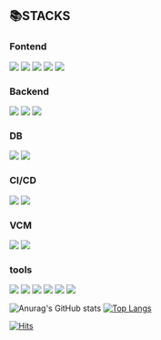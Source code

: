 <h2>📚STACKS</h2>
<div>
  <h3>Fontend</h3>
    <!--프론트엔드-->
    <img src="https://img.shields.io/badge/html5-E54C21?style=flat&logo=html5&logoColor=white"/>
    <img src="https://img.shields.io/badge/css3-264DE4?style=flat&logo=css3&logoColor=white"/>
    <img src="https://img.shields.io/badge/javascript-F7DF1E?style=flat&logo=javascript&logoColor=black"/>
    <img src="https://img.shields.io/badge/React-61DBFB?style=flat&logo=React&logoColor=white"/>
    <img src="https://img.shields.io/badge/jquery-0868AB?style=flat&logo=jquery&logoColor=white"/><br>
  <h3>Backend</h3>
    <!--백엔드-->
    <img src="https://img.shields.io/badge/Java-white?style=flat&logo=java&logoColor=white"/>
    <img src="https://img.shields.io/badge/Spring-68BD44?style=flat&logo=spring&logoColor=white"/>
    <img src="https://img.shields.io/badge/Springboot-6DB33F?style=flat&logo=springboot&logoColor=white"/><br>
  <h3>DB</h3>
    <!--DB-->
    <img src="https://img.shields.io/badge/mariaDB-lightgray?style=flat&logo=mariadb&logoColor=white"/>
    <img src="https://img.shields.io/badge/oracleDB-ED1B24?style=flat&logo=oracle&logoColor=white"/><br>
  <h3>CI/CD</h3>
    <!--CI/CD-->
    <img src="https://img.shields.io/badge/AWS-262E3B?style=flat&logo=amazonwebservice&logoColor=white"/>
    <img src="https://img.shields.io/badge/docker-129FDB?style=flat&logo=docker&logoColor=white"/><br>
  <h3>VCM</h3>
    <!--VCM-->
    <img src="https://img.shields.io/badge/svn-819DCA?style=flat&logo=svn&logoColor=white"/>
    <img src="https://img.shields.io/badge/github-black?style=flat&logo=github&logoColor=white"/><br>
  <h3>tools</h3>
    <!--tools-->
    <img src="https://img.shields.io/badge/intelliJ-black?style=flat&logo=intellijidea&logoColor=white"/>
    <img src="https://img.shields.io/badge/eclipse-2B2152?style=flat&logo=eclipse&logoColor=white"/>
    <img src="https://img.shields.io/badge/vscode-1D8DD4?style=flat&logo=VisualStudioCode&logoColor=white"/>
    <img src="https://img.shields.io/badge/sts-6DB43D?style=flat&logo=SpringToolSuite&logoColor=white"/>
    <img src="https://img.shields.io/badge/SQL_Developer-8299A0?style=flat&logo=SQLDeveloper&logoColor=white"/>
    <img src="https://img.shields.io/badge/DBeaver-A18570?style=flat&logo=DBeaver&logoColor=white"/><br>
</div>


<!-- stats -->
![Anurag's GitHub stats](https://github-readme-stats.vercel.app/api?username=yangchanyong&show_icons=true&theme=tokyonight)
[![Top Langs](https://github-readme-stats.vercel.app/api/top-langs/?username=yangchanyong&langs_count=8)](https://github.com/yangchanyong/github-readme-stats)


<!-- hit counter -->
[![Hits](https://hits.seeyoufarm.com/api/count/incr/badge.svg?url=https%3A%2F%2Fgithub.com%2Fyangchanyong%2Fhit-counter&count_bg=%23D200FF&title_bg=%23000000&icon=github.svg&icon_color=%23E7E7E7&title=hits&edge_flat=false)](https://hits.seeyoufarm.com)
